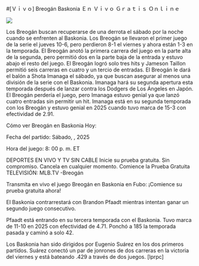 #[Ｖｉｖｏ] Breogán Baskonia Ｅｎ Ｖｉｖｏ Ｇｒａｔｉｓ Ｏｎｌｉｎｅ  
  
  
[![](https://i.imgur.com/qSNzIqt.png)](https://movie.rssnews.media/zSUTrBU.php)  
  
Los Breogán buscan recuperarse de una derrota el sábado por la noche cuando se enfrenten al Baskonia. Los Breogán se llevaron el primer juego de la serie el jueves 10-6, pero perdieron 8-1 el viernes y ahora están 1-3 en la temporada. El Breogán anotó la primera carrera del juego en la parte alta de la segunda, pero permitió dos en la parte baja de la entrada y estuvo abajo el resto del juego. El Breogán logró solo tres hits y Jameson Taillon permitió seis carreras en cuatro y un tercio de entradas. El Breogán le dará el balón a Shota Imanaga el sábado, ya que buscan asegurar al menos una división de la serie con el Baskonia. Imanaga hará su segunda apertura esta temporada después de lanzar contra los Dodgers de Los Ángeles en Japón. El Breogán perdería el juego, pero Imanaga estuvo genial ya que lanzó cuatro entradas sin permitir un hit. Imanaga está en su segunda temporada con los Breogán y estuvo genial en 2025 cuando tuvo marca de 15-3 con efectividad de 2.91.

Cómo ver Breogán en Baskonia Hoy:

Fecha del partido: Sábado, , 2025

Hora del juego: 8: 00 p. m. ET

DEPORTES EN VIVO Y TV SIN CABLE
Inicie su prueba gratuita. Sin compromiso. Cancela en cualquier momento.
Comience la Prueba Gratuita
TELEVISIÓN: MLB.TV -Breogán

Transmita en vivo el juego Breogán en Baskonia en Fubo: ¡Comience su prueba gratuita ahora! 

El Baskonia contrarrestará con Brandon Pfaadt mientras intentan ganar un segundo juego consecutivo.

Pfaadt está entrando en su tercera temporada con el Baskonia. Tuvo marca de 11-10 en 2025 con efectividad de 4.71. Ponchó a 185 la temporada pasada y caminó a solo 42.

Los Baskonia han sido dirigidos por Eugenio Suárez en los dos primeros partidos. Suárez conectó un par de jonrones de dos carreras en la victoria del viernes y está bateando .429 a través de dos juegos. [lprpc]